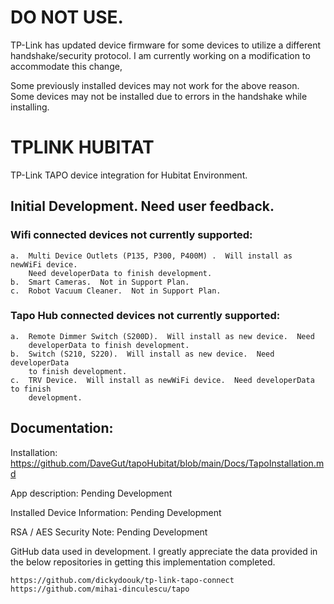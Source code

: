 # DO NOT USE.
TP-Link has updated device firmware for some devices to utilize a different handshake/security protocol.  I am currently working on a modification to accommodate this change,

Some previously installed devices may not work for the above reason.  Some devices may not be installed due to errors in the handshake while installing.


# TPLINK HUBITAT
TP-Link TAPO device integration for Hubitat Environment.
## Initial Development.  Need user feedback.

### Wifi connected devices not currently supported:
	a.	Multi Device Outlets (P135, P300, P400M) .  Will install as newWiFi device.  
 		Need developerData to finish development.
	b.	Smart Cameras.  Not in Support Plan.
 	c.	Robot Vacuum Cleaner.  Not in Support Plan.

### Tapo Hub connected devices not currently supported:
	a.	Remote Dimmer Switch (S200D).  Will install as new device.  Need 
 		developerData to finish development.
 	b.	Switch (S210, S220).  Will install as new device.  Need developerData
  		to finish development.
  	c.	TRV Device.  Will install as newWiFi device.  Need developerData to finish 
   		development.

## Documentation:

Installation: https://github.com/DaveGut/tapoHubitat/blob/main/Docs/TapoInstallation.md

App description: Pending Development

Installed Device Information: Pending Development

RSA / AES Security Note: Pending Development

 
GitHub data used in development.  I greatly appreciate the data provided in the below repositories in getting this implementation completed.

	https://github.com/dickydoouk/tp-link-tapo-connect
	https://github.com/mihai-dinculescu/tapo
 
